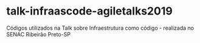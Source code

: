 # talk-infraascode-agiletalks2019
Códigos utilizados na Talk sobre Infraestrutura como código - realizada no SENAC Ribeirão Preto-SP 
